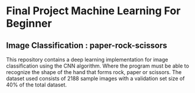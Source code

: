 # Final Project Machine Learning For Beginner
## Image Classification : paper-rock-scissors

This repository contains a deep learning implementation for image classification using the CNN algorithm. Where the program must be able to recognize the shape of the hand that forms rock, paper or scissors. The dataset used consists of 2188 sample images with a validation set size of 40% of the total dataset.
